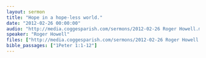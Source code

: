 ```yaml
---
layout: sermon
title: "Hope in a hope-less world."
date: "2012-02-26 00:00:00"
audio: "http://media.coggesparish.com/sermons/2012-02-26 Roger Howell.mp3"
speaker: "Roger Howell"
files: ["http://media.coggesparish.com/sermons/2012-02-26 Roger Howell.pdf"]
bible_passages: ["1Peter 1:1-12"]
---
```

